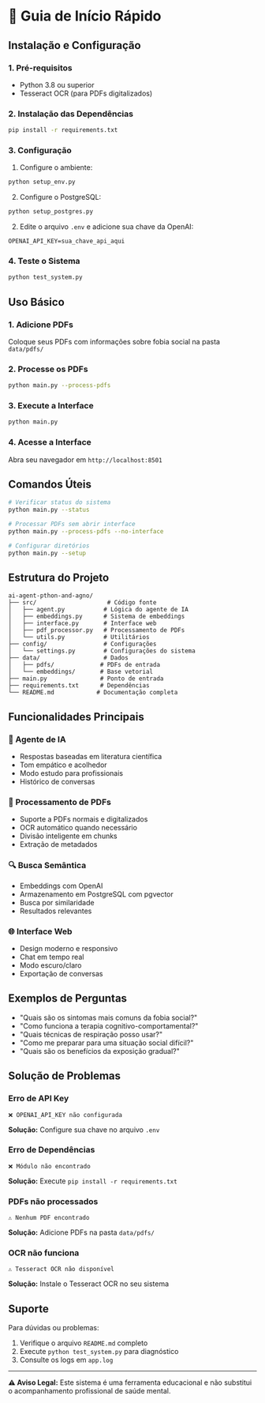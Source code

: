 # 🚀 Guia de Início Rápido

## Instalação e Configuração

### 1. Pré-requisitos
- Python 3.8 ou superior
- Tesseract OCR (para PDFs digitalizados)

### 2. Instalação das Dependências
```bash
pip install -r requirements.txt
```

### 3. Configuração
1. Configure o ambiente:
```bash
python setup_env.py
```

2. Configure o PostgreSQL:
```bash
python setup_postgres.py
```

2. Edite o arquivo `.env` e adicione sua chave da OpenAI:
```env
OPENAI_API_KEY=sua_chave_api_aqui
```

### 4. Teste o Sistema
```bash
python test_system.py
```

## Uso Básico

### 1. Adicione PDFs
Coloque seus PDFs com informações sobre fobia social na pasta `data/pdfs/`

### 2. Processe os PDFs
```bash
python main.py --process-pdfs
```

### 3. Execute a Interface
```bash
python main.py
```

### 4. Acesse a Interface
Abra seu navegador em `http://localhost:8501`

## Comandos Úteis

```bash
# Verificar status do sistema
python main.py --status

# Processar PDFs sem abrir interface
python main.py --process-pdfs --no-interface

# Configurar diretórios
python main.py --setup
```

## Estrutura do Projeto

```
ai-agent-pthon-and-agno/
├── src/                    # Código fonte
│   ├── agent.py           # Lógica do agente de IA
│   ├── embeddings.py      # Sistema de embeddings
│   ├── interface.py       # Interface web
│   ├── pdf_processor.py   # Processamento de PDFs
│   └── utils.py           # Utilitários
├── config/                # Configurações
│   └── settings.py        # Configurações do sistema
├── data/                  # Dados
│   ├── pdfs/             # PDFs de entrada
│   └── embeddings/       # Base vetorial
├── main.py               # Ponto de entrada
├── requirements.txt      # Dependências
└── README.md            # Documentação completa
```

## Funcionalidades Principais

### 🤖 Agente de IA
- Respostas baseadas em literatura científica
- Tom empático e acolhedor
- Modo estudo para profissionais
- Histórico de conversas

### 📄 Processamento de PDFs
- Suporte a PDFs normais e digitalizados
- OCR automático quando necessário
- Divisão inteligente em chunks
- Extração de metadados

### 🔍 Busca Semântica
- Embeddings com OpenAI
- Armazenamento em PostgreSQL com pgvector
- Busca por similaridade
- Resultados relevantes

### 🌐 Interface Web
- Design moderno e responsivo
- Chat em tempo real
- Modo escuro/claro
- Exportação de conversas

## Exemplos de Perguntas

- "Quais são os sintomas mais comuns da fobia social?"
- "Como funciona a terapia cognitivo-comportamental?"
- "Quais técnicas de respiração posso usar?"
- "Como me preparar para uma situação social difícil?"
- "Quais são os benefícios da exposição gradual?"

## Solução de Problemas

### Erro de API Key
```
❌ OPENAI_API_KEY não configurada
```
**Solução:** Configure sua chave no arquivo `.env`

### Erro de Dependências
```
❌ Módulo não encontrado
```
**Solução:** Execute `pip install -r requirements.txt`

### PDFs não processados
```
⚠️ Nenhum PDF encontrado
```
**Solução:** Adicione PDFs na pasta `data/pdfs/`

### OCR não funciona
```
⚠️ Tesseract OCR não disponível
```
**Solução:** Instale o Tesseract OCR no seu sistema

## Suporte

Para dúvidas ou problemas:
1. Verifique o arquivo `README.md` completo
2. Execute `python test_system.py` para diagnóstico
3. Consulte os logs em `app.log`

---

**⚠️ Aviso Legal:** Este sistema é uma ferramenta educacional e não substitui o acompanhamento profissional de saúde mental.
